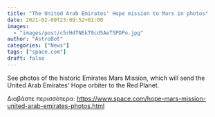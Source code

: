 ```yaml
---
title: "The United Arab Emirates' Hope mission to Mars in photos"
date: 2021-02-09T23:09:52+01:00
images:
  - "images/post/c5rHdTN6kT9cd5AeTSPDPo.jpg"
author: "AstroBot"
categories: ["News"]
tags: ["space.com"]
draft: false
---
```


See photos of the historic Emirates Mars Mission, which will send the United Arab Emirates' Hope orbiter to the Red Planet. 

Διαβάστε περισσότερα: https://www.space.com/hope-mars-mission-united-arab-emirates-photos.html
